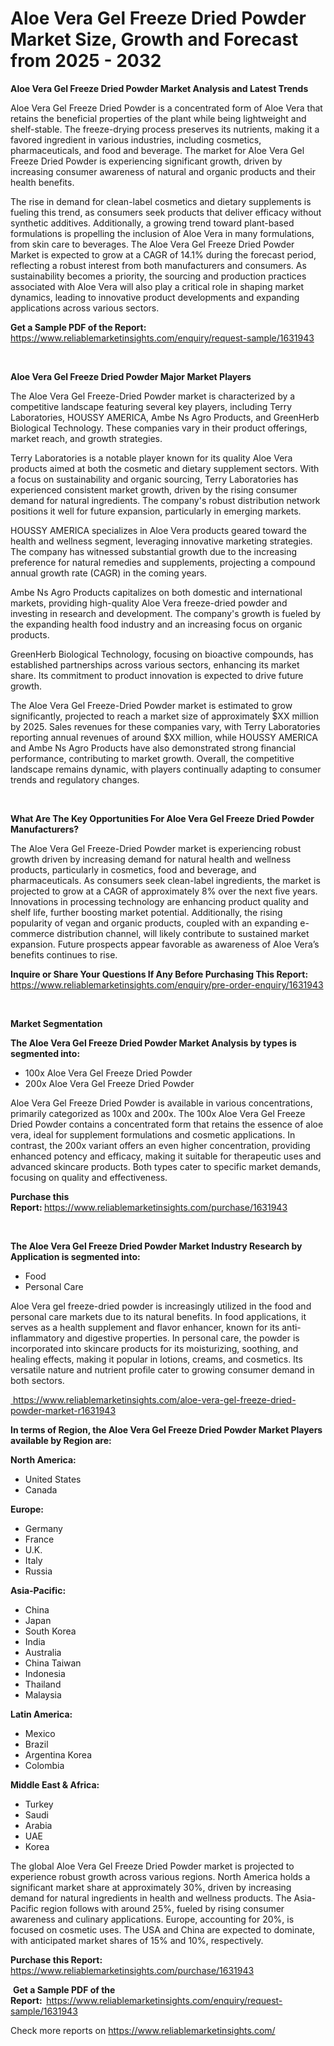 <p><h1>Aloe Vera Gel Freeze Dried Powder Market Size, Growth and Forecast from 2025 - 2032</h1></p><p><strong>Aloe Vera Gel Freeze Dried Powder Market Analysis and Latest Trends</strong></p>
<p><p>Aloe Vera Gel Freeze Dried Powder is a concentrated form of Aloe Vera that retains the beneficial properties of the plant while being lightweight and shelf-stable. The freeze-drying process preserves its nutrients, making it a favored ingredient in various industries, including cosmetics, pharmaceuticals, and food and beverage. The market for Aloe Vera Gel Freeze Dried Powder is experiencing significant growth, driven by increasing consumer awareness of natural and organic products and their health benefits.</p><p>The rise in demand for clean-label cosmetics and dietary supplements is fueling this trend, as consumers seek products that deliver efficacy without synthetic additives. Additionally, a growing trend toward plant-based formulations is propelling the inclusion of Aloe Vera in many formulations, from skin care to beverages. The Aloe Vera Gel Freeze Dried Powder Market is expected to grow at a CAGR of 14.1% during the forecast period, reflecting a robust interest from both manufacturers and consumers. As sustainability becomes a priority, the sourcing and production practices associated with Aloe Vera will also play a critical role in shaping market dynamics, leading to innovative product developments and expanding applications across various sectors.</p></p>
<p><strong>Get a Sample PDF of the Report:&nbsp;</strong> <a href="https://www.reliablemarketinsights.com/enquiry/request-sample/1631943?utm_campaign=2010&utm_medium=2&utm_source=Github&utm_content=ia&utm_term=15022025&utm_id=aloe-vera-gel-freeze-dried-powder">https://www.reliablemarketinsights.com/enquiry/request-sample/1631943</a></p>
<p>&nbsp;</p>
<p><strong>Aloe Vera Gel Freeze Dried Powder Major Market Players</strong></p>
<p><p>The Aloe Vera Gel Freeze-Dried Powder market is characterized by a competitive landscape featuring several key players, including Terry Laboratories, HOUSSY AMERICA, Ambe Ns Agro Products, and GreenHerb Biological Technology. These companies vary in their product offerings, market reach, and growth strategies.</p><p>Terry Laboratories is a notable player known for its quality Aloe Vera products aimed at both the cosmetic and dietary supplement sectors. With a focus on sustainability and organic sourcing, Terry Laboratories has experienced consistent market growth, driven by the rising consumer demand for natural ingredients. The company's robust distribution network positions it well for future expansion, particularly in emerging markets.</p><p>HOUSSY AMERICA specializes in Aloe Vera products geared toward the health and wellness segment, leveraging innovative marketing strategies. The company has witnessed substantial growth due to the increasing preference for natural remedies and supplements, projecting a compound annual growth rate (CAGR) in the coming years.</p><p>Ambe Ns Agro Products capitalizes on both domestic and international markets, providing high-quality Aloe Vera freeze-dried powder and investing in research and development. The company's growth is fueled by the expanding health food industry and an increasing focus on organic products. </p><p>GreenHerb Biological Technology, focusing on bioactive compounds, has established partnerships across various sectors, enhancing its market share. Its commitment to product innovation is expected to drive future growth.</p><p>The Aloe Vera Gel Freeze-Dried Powder market is estimated to grow significantly, projected to reach a market size of approximately $XX million by 2025. Sales revenues for these companies vary, with Terry Laboratories reporting annual revenues of around $XX million, while HOUSSY AMERICA and Ambe Ns Agro Products have also demonstrated strong financial performance, contributing to market growth. Overall, the competitive landscape remains dynamic, with players continually adapting to consumer trends and regulatory changes.</p></p>
<p>&nbsp;</p>
<p><strong>What Are The Key Opportunities For Aloe Vera Gel Freeze Dried Powder Manufacturers?</strong></p>
<p><p>The Aloe Vera Gel Freeze-Dried Powder market is experiencing robust growth driven by increasing demand for natural health and wellness products, particularly in cosmetics, food and beverage, and pharmaceuticals. As consumers seek clean-label ingredients, the market is projected to grow at a CAGR of approximately 8% over the next five years. Innovations in processing technology are enhancing product quality and shelf life, further boosting market potential. Additionally, the rising popularity of vegan and organic products, coupled with an expanding e-commerce distribution channel, will likely contribute to sustained market expansion. Future prospects appear favorable as awareness of Aloe Vera’s benefits continues to rise.</p></p>
<p><strong>Inquire or Share Your Questions If Any Before Purchasing This Report:</strong> <a href="https://www.reliablemarketinsights.com/enquiry/pre-order-enquiry/1631943?utm_campaign=2010&utm_medium=2&utm_source=Github&utm_content=ia&utm_term=15022025&utm_id=aloe-vera-gel-freeze-dried-powder">https://www.reliablemarketinsights.com/enquiry/pre-order-enquiry/1631943</a></p>
<p>&nbsp;</p>
<p><strong>Market Segmentation</strong></p>
<p><strong>The Aloe Vera Gel Freeze Dried Powder Market Analysis by types is segmented into:</strong></p>
<p><ul><li>100x Aloe Vera Gel Freeze Dried Powder</li><li>200x Aloe Vera Gel Freeze Dried Powder</li></ul></p>
<p><p>Aloe Vera Gel Freeze Dried Powder is available in various concentrations, primarily categorized as 100x and 200x. The 100x Aloe Vera Gel Freeze Dried Powder contains a concentrated form that retains the essence of aloe vera, ideal for supplement formulations and cosmetic applications. In contrast, the 200x variant offers an even higher concentration, providing enhanced potency and efficacy, making it suitable for therapeutic uses and advanced skincare products. Both types cater to specific market demands, focusing on quality and effectiveness.</p></p>
<p><strong>Purchase this Report:&nbsp;</strong><a href="https://www.reliablemarketinsights.com/purchase/1631943?utm_campaign=2010&utm_medium=2&utm_source=Github&utm_content=ia&utm_term=15022025&utm_id=aloe-vera-gel-freeze-dried-powder">https://www.reliablemarketinsights.com/purchase/1631943</a></p>
<p>&nbsp;</p>
<p><strong>The Aloe Vera Gel Freeze Dried Powder Market Industry Research by Application is segmented into:</strong></p>
<p><ul><li>Food</li><li>Personal Care</li></ul></p>
<p><p>Aloe Vera gel freeze-dried powder is increasingly utilized in the food and personal care markets due to its natural benefits. In food applications, it serves as a health supplement and flavor enhancer, known for its anti-inflammatory and digestive properties. In personal care, the powder is incorporated into skincare products for its moisturizing, soothing, and healing effects, making it popular in lotions, creams, and cosmetics. Its versatile nature and nutrient profile cater to growing consumer demand in both sectors.</p></p>
<p><a href="https://www.reliablemarketinsights.com/aloe-vera-gel-freeze-dried-powder-market-r1631943?utm_campaign=2010&utm_medium=2&utm_source=Github&utm_content=ia&utm_term=15022025&utm_id=aloe-vera-gel-freeze-dried-powder">&nbsp;https://www.reliablemarketinsights.com/aloe-vera-gel-freeze-dried-powder-market-r1631943</a></p>
<p><strong>In terms of Region, the Aloe Vera Gel Freeze Dried Powder Market Players available by Region are:</strong></p>
<p>
    <p> <strong> North America: </strong>
        <ul>
            <li>United States</li>
            <li>Canada</li>
        </ul>
        </p> 
    <p> <strong> Europe: </strong>
        <ul>
            <li>Germany</li>
            <li>France</li>
            <li>U.K.</li>
            <li>Italy</li>
            <li>Russia</li>
        </ul>
        </p> 
    <p> <strong> Asia-Pacific: </strong>
        <ul>
            <li>China</li>
            <li>Japan</li>
            <li>South Korea</li>
            <li>India</li>
            <li>Australia</li>
            <li>China Taiwan</li>
            <li>Indonesia</li>
            <li>Thailand</li>
            <li>Malaysia</li>
        </ul>
        </p> 
    <p> <strong> Latin America: </strong>
        <ul>
            <li>Mexico</li>
            <li>Brazil</li>
            <li>Argentina Korea</li>
            <li>Colombia</li>
        </ul>
        </p> 
    <p> <strong> Middle East & Africa: </strong>
        <ul>
            <li>Turkey</li>
            <li>Saudi</li>
            <li>Arabia</li>
            <li>UAE</li>
            <li>Korea</li>
        </ul>
    </p>
    </p>
<p><p>The global Aloe Vera Gel Freeze Dried Powder market is projected to experience robust growth across various regions. North America holds a significant market share at approximately 30%, driven by increasing demand for natural ingredients in health and wellness products. The Asia-Pacific region follows with around 25%, fueled by rising consumer awareness and culinary applications. Europe, accounting for 20%, is focused on cosmetic uses. The USA and China are expected to dominate, with anticipated market shares of 15% and 10%, respectively.</p></p>
<p><strong>Purchase this Report: </strong><a href="https://www.reliablemarketinsights.com/purchase/1631943?utm_campaign=2010&utm_medium=2&utm_source=Github&utm_content=ia&utm_term=15022025&utm_id=aloe-vera-gel-freeze-dried-powder">https://www.reliablemarketinsights.com/purchase/1631943</a></p>
<p>&nbsp;<strong>Get a Sample PDF of the Report:&nbsp;&nbsp;</strong><a href="https://www.reliablemarketinsights.com/enquiry/request-sample/1631943?utm_campaign=2010&utm_medium=2&utm_source=Github&utm_content=ia&utm_term=15022025&utm_id=aloe-vera-gel-freeze-dried-powder">https://www.reliablemarketinsights.com/enquiry/request-sample/1631943</a></p>
<p><strong></strong></p>
<p>Check more reports on <a href="https://www.reliablemarketinsights.com/?utm_campaign=2010&utm_medium=2&utm_source=Github&utm_content=ia&utm_term=15022025&utm_id=aloe-vera-gel-freeze-dried-powder">https://www.reliablemarketinsights.com/</a></p>